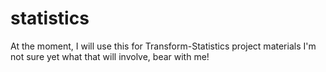 # statistics
At the moment, I will use this for Transform-Statistics project materials
I'm not sure yet what that will involve, bear with me!
